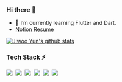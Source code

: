 ### Hi there 👋

- 🌱 I’m currently learning Flutter and Dart.
- [Notion Resume](https://riudiu.notion.site/d39fb803d5d14daa8f0391f4ca87163c)
<!--
- 🔭 I’m currently working on ...
- 👯 I’m looking to collaborate on ...
- 🤔 I’m looking for help with ...
- 💬 Ask me about ...
- 📫 How to reach me: ...
- 😄 Pronouns: ...
- ⚡ Fun fact: ...
-->

<!-- 
<a href="https://terry1213.github.io/categories/"><img src="https://img.shields.io/badge/Blog-09B3AF?style=flat-square&logo=Blogger&logoColor=white" /></a>&nbsp
<a href="https://terry1213.github.io/portfolio/"><img src="https://img.shields.io/badge/Portfolio-01579B?style=flat-square" /></a>&nbsp
<a href="mailto:1213terry@naver.com"><img src="https://img.shields.io/badge/Email-EA4335?style=flat-square&logo=Gmail&logoColor=white" /></a>&nbsp
 -->
 
[![Jiwoo Yun's github stats](https://github-readme-stats.vercel.app/api?username=riudiu&theme=chartreuse-dark&show_icons=true)](https://github.com/anuraghazra/github-readme-stats)


### Tech Stack :zap:

<div align="left">
  <img src="https://img.shields.io/badge/Dart-02458D?style=flat-square&logo=Dart&logoColor=white"/>&nbsp
  <img src="https://img.shields.io/badge/Flutter-00CAFF?style=flat-square&logo=Flutter&logoColor=white"/>&nbsp
  <img src="https://img.shields.io/badge/Firebase-FFCA28?style=flat-square&logo=Firebase&logoColor=white"/>&nbsp
  <img src="https://img.shields.io/badge/Java-D77310?style=flat-square&logo=Java&logoColor=white"/>&nbsp
  <img src="https://img.shields.io/badge/Spring-64BC4B?style=flat-square&logo=Spring&logoColor=white"/>&nbsp
<!-- <img src="https://img.shields.io/badge/-HTML5-DC0D15?style=flat-square&logo=html5&logoColor=white" />
  <img src="https://img.shields.io/badge/-CSS3-1572B6?style=flat-square&logo=css3&logoColor=white" />
  <img src="https://img.shields.io/badge/-JavaScript-F7DF1E?style=flat-square&logo=javascript&logoColor=black" /> -->
  <img src="https://img.shields.io/badge/MySQL-4479A1?style=flat-square&logo=mysql&logoColor=white" />&nbsp
<!--   <img src="https://img.shields.io/badge/Oracle-F80000?style=flat-square&logo=oracle&logoColor=white" />  -->
</div>
